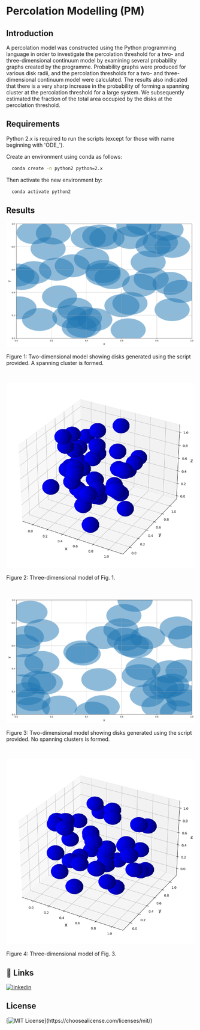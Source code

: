 # Percolation Modelling (PM)


## Introduction
A percolation model was constructed using the Python programming language in order to investigate the percolation threshold for a two- and three-dimensional continuum model by examining several probability graphs created by the programme. Probability graphs were produced for various disk radii, and the percolation thresholds for a two- and three-dimensional continuum model were calculated. The results also indicated that there is a very sharp increase in the probability of forming a spanning cluster at the percolation threshold for a large system. We subsequently estimated the fraction of the total area occupied by the disks at the percolation threshold. 


## Requirements
Python 2.x is required to run the scripts (except for those with name beginning with 'ODE_').

Create an environment using conda as follows:
```bash
  conda create -n python2 python=2.x
```
Then activate the new environment by:
```bash
  conda activate python2
```

## Results

![F1](_figures_/two_dimensional_model.png)

Figure 1: Two-dimensional model showing disks generated using the script provided. A spanning cluster is formed.

<br />

![F2](_figures_/three_dimensional_model.png)

Figure 2: Three-dimensional model of Fig. 1.

<br />

![F3](_figures_/two_dimensional_model_no_spanning.png)

Figure 3: Two-dimensional model showing disks generated using the script provided. No spanning clusters is formed.

<br />

![F4](_figures_/three_dimensional_model_no_spanning.png)

Figure 4: Three-dimensional model of Fig. 3.






## 🔗 Links
[![linkedin](https://img.shields.io/badge/linkedin-0A66C2?style=for-the-badge&logo=linkedin&logoColor=white)](https://www.linkedin.com/in/son-gyo-jung-655537135/)


## License
[![MIT License](https://img.shields.io/apm/l/atomic-design-ui.svg?)](https://choosealicense.com/licenses/mit/)
